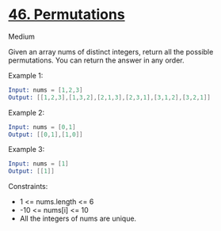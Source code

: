 # [46. Permutations](https://leetcode.com/problems/permutations/)

Medium

Given an array nums of distinct integers, return all the possible permutations. You can return the answer in any order.

Example 1:

```s
Input: nums = [1,2,3]
Output: [[1,2,3],[1,3,2],[2,1,3],[2,3,1],[3,1,2],[3,2,1]]
```

Example 2:

```s
Input: nums = [0,1]
Output: [[0,1],[1,0]]
```

Example 3:

```s
Input: nums = [1]
Output: [[1]]
```

Constraints:

- 1 <= nums.length <= 6
- -10 <= nums[i] <= 10
- All the integers of nums are unique.
